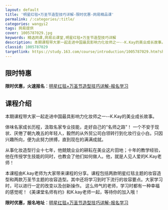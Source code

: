 ```yaml
---
layout: default
title: '明星红毯+万圣节造型技巧详解-限时优惠-网易精品课'
permalink: /:categories/:title/
categories: wangyi2
tags: 网易提供
cover: 1005787029.jpg
keywords: 精选网课,网易云课堂,明星红毯+万圣节造型技巧详解
description: 本期课程带大家一起走进中国最具影响力化妆师之一--K.Kay的美业成长故事。体味名家成长历程，汲取名家专业技能，走好自己
classid: 1005787029
targetlink: https://study.163.com/course/introduction/1005787029.htm?share=1&shareId=1025206652&utm_campaign=share&utm_medium=iphoneShare&utm_source=&utm_u=1025206652
---
```


## 限时特惠

**限时优惠，火速报名**：[明星红毯+万圣节造型技巧详解-报名学习](https://study.163.com/course/introduction/1005787029.htm?share=1&shareId=1025206652&utm_campaign=share&utm_medium=iphoneShare&utm_source=&utm_u=1025206652)

## 课程介绍

本期课程带大家一起走进中国最具影响力化妆师之一--K.Kay的美业成长故事。

体味名家成长历程，汲取名家专业技能，走好自己的“名师之路”！ 一个不安于现状、厌倦了朝九晚五的年轻人，毅然的从外贸公司白领转行到化妆行业小白。只因兴趣所向，便为此努力拼搏，直到现在的满满成就。

从事化妆造型行业十七年，他兢兢业业的耕耘在美业这片田地；十年的教学经验，他在传授学生技能的同时，也教会了他们如何做人。他，就是人见人爱的K.Kay老师！

本课程由K.kay老师为大家带来课程的分享。课程包括两款明星红毯主题的妆容造型和两款万圣节主题的妆容造型。其中还将学习到时下流行的妆容要点。大家学习时，可以进行一定的改变以及创新操作。 这么帅气的老师，学习时都有一种幸福的感觉呢！《美课堂名师有约》和K.kay老师一起，等待你的加入哦！

**限时优惠，报名地址**：[明星红毯+万圣节造型技巧详解-报名学习](https://study.163.com/course/introduction/1005787029.htm?share=1&shareId=1025206652&utm_campaign=share&utm_medium=iphoneShare&utm_source=&utm_u=1025206652)

